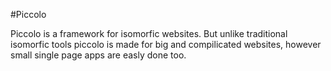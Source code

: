 
#Piccolo

<article>
  Piccolo is a framework for isomorfic websites. But unlike traditional isomorfic tools piccolo is
  made for big and compilicated websites, however small single page apps are easly done too.
</article>
